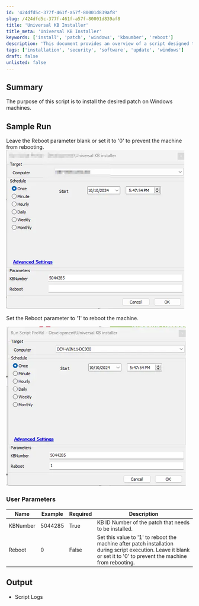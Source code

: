 ```yaml
---
id: '424dfd5c-377f-461f-a57f-80001d839af8'
slug: /424dfd5c-377f-461f-a57f-80001d839af8
title: 'Universal KB Installer'
title_meta: 'Universal KB Installer'
keywords: ['install', 'patch', 'windows', 'kbnumber', 'reboot']
description: 'This document provides an overview of a script designed to install specified patches on Windows machines, detailing parameters for rebooting, sample runs, and expected output logs.'
tags: ['installation', 'security', 'software', 'update', 'windows']
draft: false
unlisted: false
---
```


## Summary

The purpose of this script is to install the desired patch on Windows machines.

## Sample Run

Leave the Reboot parameter blank or set it to '0' to prevent the machine from rebooting.  
![Image](../../../static/img/docs/424dfd5c-377f-461f-a57f-80001d839af8/image_1.webp)  

Set the Reboot parameter to '1' to reboot the machine.  

![Image](../../../static/img/docs/424dfd5c-377f-461f-a57f-80001d839af8/image_2.webp)  

### User Parameters

| Name     | Example   | Required | Description                                                                                   |
|----------|-----------|----------|-----------------------------------------------------------------------------------------------|
| KBNumber | 5044285   | True     | KB ID Number of the patch that needs to be installed.                                        |
| Reboot   | 0         | False    | Set this value to '1' to reboot the machine after patch installation during script execution. Leave it blank or set it to '0' to prevent the machine from rebooting. |

## Output

- Script Logs


